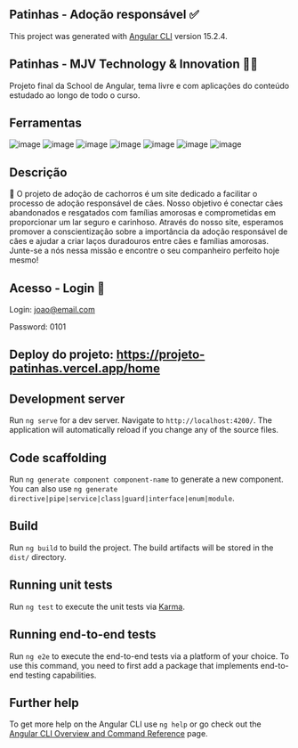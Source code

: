## Patinhas - Adoção responsável ✅

This project was generated with [Angular CLI](https://github.com/angular/angular-cli) version 15.2.4.


 ## Patinhas - MJV Technology & Innovation 👩‍💻
 
Projeto final da School de Angular,  tema livre e com aplicações do conteúdo estudado ao longo de todo o curso.

## Ferramentas 
![image](https://github.com/AlineDsouza/Projeto-Final-Angular/assets/50629052/fa43311a-a3a9-4dc5-8f11-685be355a81c)
![image](https://github.com/AlineDsouza/Projeto-Final-Angular/assets/50629052/444d1415-7e98-454a-8343-77d52d2cff0d)
![image](https://github.com/AlineDsouza/Projeto-Final-Angular/assets/50629052/a03f46b2-43ec-4f91-be5f-59710967bc98)
![image](https://github.com/AlineDsouza/Projeto-Final-Angular/assets/50629052/4b9cabd6-1687-4687-b5c9-4c7e58c71357)
![image](https://github.com/AlineDsouza/Projeto-Final-Angular/assets/50629052/2024d19a-0ddf-46c7-8575-a7139750a778)
![image](https://github.com/AlineDsouza/Projeto-Final-Angular/assets/50629052/bf416974-1980-414c-9f0c-503569981635)
![image](https://github.com/AlineDsouza/Projeto-Final-Angular/assets/50629052/ad10d381-28ca-4231-89aa-69c911e69252)
## Descrição 

📍 O projeto de adoção de cachorros é um site dedicado a facilitar o processo de adoção responsável de cães. Nosso objetivo é conectar cães abandonados e resgatados com famílias amorosas e comprometidas em proporcionar um lar seguro e carinhoso.
Através do nosso site, esperamos promover a conscientização sobre a importância da adoção responsável de cães e ajudar a criar laços duradouros entre cães e famílias amorosas. Junte-se a nós nessa missão e encontre o seu companheiro perfeito hoje mesmo!

## Acesso - Login 🔑
Login:  joao@email.com

Password: 0101

 ## Deploy do projeto: https://projeto-patinhas.vercel.app/home

## Development server

Run `ng serve` for a dev server. Navigate to `http://localhost:4200/`. The application will automatically reload if you change any of the source files.

## Code scaffolding

Run `ng generate component component-name` to generate a new component. You can also use `ng generate directive|pipe|service|class|guard|interface|enum|module`.

## Build

Run `ng build` to build the project. The build artifacts will be stored in the `dist/` directory.

## Running unit tests

Run `ng test` to execute the unit tests via [Karma](https://karma-runner.github.io).

## Running end-to-end tests

Run `ng e2e` to execute the end-to-end tests via a platform of your choice. To use this command, you need to first add a package that implements end-to-end testing capabilities.

## Further help

To get more help on the Angular CLI use `ng help` or go check out the [Angular CLI Overview and Command Reference](https://angular.io/cli) page.

